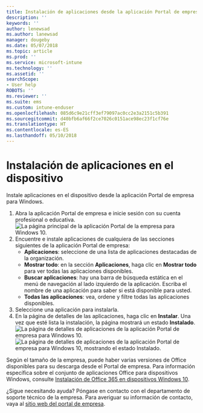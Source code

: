 ```yaml
---
title: Instalación de aplicaciones desde la aplicación Portal de empresa para Windows
description: ''
keywords: ''
author: lenewsad
ms.author: lanewsad
manager: dougeby
ms.date: 05/07/2018
ms.topic: article
ms.prod: ''
ms.service: microsoft-intune
ms.technology: ''
ms.assetid: ''
searchScope:
- User help
ROBOTS: ''
ms.reviewer: ''
ms.suite: ems
ms.custom: intune-enduser
ms.openlocfilehash: 085d6c9e21cff3ef79097ac0cc2e3a2151c5b391
ms.sourcegitcommit: d40bfb6af66f2ce7026c0151ace98ec23f1cf76e
ms.translationtype: HT
ms.contentlocale: es-ES
ms.lasthandoff: 05/10/2018
---
```

# <a name="install-apps-on-your-device"></a>Instalación de aplicaciones en el dispositivo
Instale aplicaciones en el dispositivo desde la aplicación Portal de empresa para Windows.

1. Abra la aplicación Portal de empresa e inicie sesión con su cuenta profesional o educativa.
![La página principal de la aplicación Portal de la empresa para Windows 10.](./media/RS1_AppDetailsPage_Installed_03.png)
2. Encuentre e instale aplicaciones de cualquiera de las secciones siguientes de la aplicación Portal de empresa:
    * **Aplicaciones**: seleccione de una lista de aplicaciones destacadas de la organización. 
    * **Mostrar todo**: en la sección **Aplicaciones**, haga clic en **Mostrar todo** para ver todas las aplicaciones disponibles.
    * **Buscar aplicaciones**: hay una barra de búsqueda estática en el menú de navegación al lado izquierdo de la aplicación. Escriba el nombre de una aplicación para saber si está disponible para usted.
    * **Todas las aplicaciones**: vea, ordene y filtre todas las aplicaciones disponibles.
3. Seleccione una aplicación para instalarla.
4. En la página de detalles de las aplicaciones, haga clic en **Instalar**. Una vez que esté lista la instalación, la página mostrará un estado **Instalado**.
![La página de detalles de aplicaciones de la aplicación Portal de empresa para Windows 10.](./media/RS1_AppDetailsPage_Installed_02.png)  
![La página de detalles de aplicaciones de la aplicación Portal de empresa para Windows 10, mostrando el estado Instalado.](./media/RS1_AppDetailsPage_Installed_01.png)    

 Según el tamaño de la empresa, puede haber varias versiones de Office disponibles para su descarga desde el Portal de empresa. Para información específica sobre el conjunto de aplicaciones Office para dispositivos Windows, consulte [Instalación de Office 365 en dispositivos Windows 10](./install-office-windows.md).

¿Sigue necesitando ayuda? Póngase en contacto con el departamento de soporte técnico de la empresa. Para averiguar su información de contacto, vaya al [sitio web del portal de empresa](https://portal.manage.microsoft.com#HelpDeskDialog).
